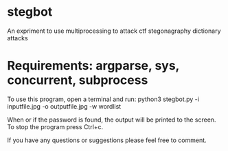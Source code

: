# stegbot
An expriment to use multiprocessing to attack ctf stegonagraphy dictionary attacks

# Requirements: argparse, sys, concurrent, subprocess

To use this program, open a terminal and run: python3 stegbot.py -i inputfile.jpg -o outputfile.jpg -w wordlist

When or if the password is found, the output will be printed to the screen. To stop the program press Ctrl+c.

If you have any questions or suggestions please feel free to comment.
